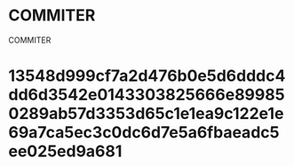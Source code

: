 # COMMITER
COMMITER






# 13548d999cf7a2d476b0e5d6dddc4dd6d3542e0143303825666e899850289ab57d3353d65c1e1ea9c122e1e69a7ca5ec3c0dc6d7e5a6fbaeadc5ee025ed9a681
